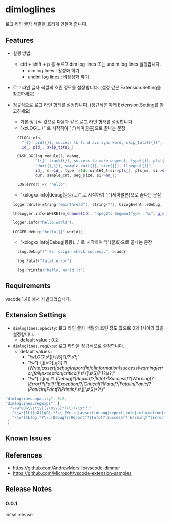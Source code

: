 # dimloglines

로그 라인 글자 색깔을 흐리게 만들어 줍니다.

## Features
* 실행 방법
  * ctrl + shift + p 를 누르고 dim log lines 또는 undim log lines 실행합니다.
    * dim log lines : 활성화 하기
    * undim log lines : 비활성화 하기
* 로그 라인 글자 색깔의 흐린 정도를 설정합니다. (설정 값은 Extension.Setting를 참고하세요)
* 정규식으로 로그 라인 형태를 설정합니다. (정규식은 아래 Extension.Setting를 참고하세요)
	* 기본 정규식 값으로 다음과 같은 로그 라인 형태를 설정합니다.
    * "xxLOG(...)" 로 시작하여 ";"(세미콜론)으로 끝나는 문장
    ```cpp
      CILOG(info,
        "[{}] pid[{}], success to find avc sync word, skip_total[{}]",
        id_, pid_, skip_total_);

      DASHLOG(log_module(), debug,
              "[{}] track[{}], success to make segment, type[{}], pts[{},{}], "
              "dur[{},{}], sample-cnt[{}], size[{}], llsegno[{}]",
              id_, m->id_, type, std::uint64_t(si->pts_), pts_ms, si->duration_,
              dur, sample_cnt, seg_size, si->no_);

      LOG(error) << "hello";
    ```
    * "xxlogxx.info|debug|등등(...)" 로 시작하여 ";"(세미콜론)으로 끝나는 문장
    ```cpp
    logger.Write(string("mainThread"), string(""), CiLogEvent::eDebug, string("test"));

    theLogger.info(WHERE1(m_channelID), "mpeg2ts SegmentType : %s", g_cfg->GetMpeg2tsSegmentType().c_str());

    logger.info("hello,world");

    LOGGER.debug("hello,{}",world);
    ```
    * "xxlogxx.Info|Debug|등등(..." 로 시작하여 ")"(괄호)으로 끝나는 문장

    ```go
      clog.Debugf("[%s] origin check success.", a.addr)

      log.Fatal("fatal error")

      log.Println("hello, World!!!")
    ```

## Requirements

vscode 1.46 에서 개발되었습니다.

## Extension Settings

* `dimloglines.opacity`: 로그 라인 글자 색깔의 흐린 정도 값으로 0과 1사이의 값을 설정합니다.
  * default value : 0.2
* `dimloglines.regExps`: 로그 라인을 정규식으로 설정합니다.
  * default values :
    * "\\w*LOG\\s*\\([\\s\\S]*?\\)?\\s*?;"
    * "\\w*[lL][oO][gG].*?\\.(Write|assert|debug|report|info|information|success|warning|error|fail|exception|critical)\\s*\\([\\s\\S]*?\\)?\\s*?;"
    * "\\w*[lL]og.*?\\.(Debugf?|Reportf?|Infof?|Successf?|Warningf?|Errorf?|Failf?|Exceptionf?|Criticalf?|Fatalf?|Fatalln|Panicf?|Panicln|Printf?|Println)\\s*\\([\\s\\S]*?\\)"

``` javascript
"dimloglines.opacity": 0.2,
"dimloglines.regExps": [
  "\\w*LOG\\s*\\([\\s\\S]*?\\)?\\s*?;"
  ,"\\w*[lL][oO][gG].*?\\.(Write|assert|debug|report|info|information|success|warning|error|fail|exception|critical)\\s*\\([\\s\\S]*?\\)?\\s*?;"
  ,"\\w*[lL]og.*?\\.(Debugf?|Reportf?|Infof?|Successf?|Warningf?|Errorf?|Failf?|Exceptionf?|Criticalf?|Fatalf?|Fatalln|Panicf?|Panicln|Printf?|Println)\\s*\\([\\s\\S]*?\\)"
 ]
```

## Known Issues


## References

* https://github.com/AndrewMorsillo/vscode-dimmer
* https://github.com/Microsoft/vscode-extension-samples

## Release Notes

### 0.0.1

Initial release
